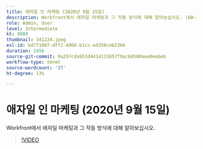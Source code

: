 ```yaml
---
title: 애자일 인 마케팅 (2020년 9월 15일)
description: Workfront에서 애자일 마케팅과 그 작동 방식에 대해 알아보십시오. (60~160자 사이)
role: Admin, User
level: Intermediate
kt: 9989
thumbnail: 341224.jpeg
exl-id: bd7f1007-dff2-4966-b1cc-ed358ceb2366
duration: 2456
source-git-commit: 9a297cda953d4414131657f9ac84580aea0eabeb
workflow-type: tm+mt
source-wordcount: '37'
ht-degree: 13%

---
```


# 애자일 인 마케팅 (2020년 9월 15일)

Workfront에서 애자일 마케팅과 그 작동 방식에 대해 알아보십시오.

>[!VIDEO](https://video.tv.adobe.com/v/341224/?quality=12&learn=on)
